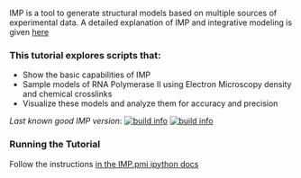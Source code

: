 IMP is a tool to generate structural models based on multiple sources of experimental data.  A detailed explanation of IMP and integrative modeling is given [here](http://integrativemodeling.org/nightly/doc/manual/)

### This tutorial explores scripts that:

* Show the basic capabilities of IMP
* Sample models of RNA Polymerase II using Electron Microscopy density and chemical crosslinks
* Visualize these models and analyze them for accuracy and precision

_Last known good IMP version_: [![build info](https://salilab.org/imp/systems/?sysstat=7&branch=master)](http://salilab.org/imp/systems/) [![build info](https://salilab.org/imp/systems/?sysstat=7&branch=develop)](http://salilab.org/imp/systems/)

### Running the Tutorial
Follow the instructions [in the IMP.pmi ipython docs](http://nbviewer.jupyter.org/github/salilab/imp_tutorial/blob/develop/doc/Tutorial.ipynb?flush_cache=true)
